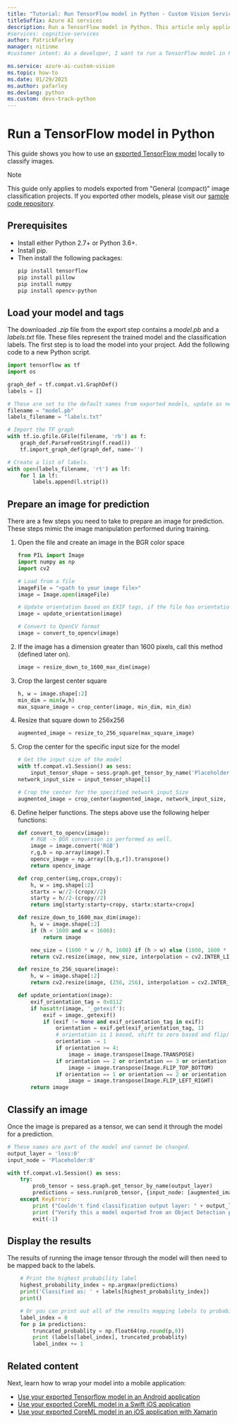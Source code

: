 ```yaml
---
title: "Tutorial: Run TensorFlow model in Python - Custom Vision Service"
titleSuffix: Azure AI services
description: Run a TensorFlow model in Python. This article only applies to models exported from image classification projects in the Custom Vision service.
#services: cognitive-services
author: PatrickFarley
manager: nitinme
#customer intent: As a developer, I want to run a TensorFlow model in Python so that I can classify images locally.

ms.service: azure-ai-custom-vision
ms.topic: how-to
ms.date: 01/29/2025
ms.author: pafarley
ms.devlang: python
ms.custom: devx-track-python
---
```


# Run a TensorFlow model in Python

This guide shows you how to use an [exported TensorFlow model](./export-your-model.md) locally to classify images.

> [!NOTE]
> This guide only applies to models exported from "General (compact)" image classification projects. If you exported other models, please visit our [sample code repository](https://github.com/Azure-Samples/customvision-export-samples).

## Prerequisites

- Install either Python 2.7+ or Python 3.6+.
- Install pip.
- Then install the following packages:
    ```bash
    pip install tensorflow
    pip install pillow
    pip install numpy
    pip install opencv-python
    ```
    
## Load your model and tags

The downloaded _.zip_ file from the export step contains a _model.pb_ and a _labels.txt_ file. These files represent the trained model and the classification labels. The first step is to load the model into your project. Add the following code to a new Python script.

```Python
import tensorflow as tf
import os

graph_def = tf.compat.v1.GraphDef()
labels = []

# These are set to the default names from exported models, update as needed.
filename = "model.pb"
labels_filename = "labels.txt"

# Import the TF graph
with tf.io.gfile.GFile(filename, 'rb') as f:
    graph_def.ParseFromString(f.read())
    tf.import_graph_def(graph_def, name='')

# Create a list of labels.
with open(labels_filename, 'rt') as lf:
    for l in lf:
        labels.append(l.strip())
```

## Prepare an image for prediction

There are a few steps you need to take to prepare an image for prediction. These steps mimic the image manipulation performed during training.

1. Open the file and create an image in the BGR color space
    
    ```Python
    from PIL import Image
    import numpy as np
    import cv2
    
    # Load from a file
    imageFile = "<path to your image file>"
    image = Image.open(imageFile)
    
    # Update orientation based on EXIF tags, if the file has orientation info.
    image = update_orientation(image)
    
    # Convert to OpenCV format
    image = convert_to_opencv(image)
    ```

1. If the image has a dimension greater than 1600 pixels, call this method (defined later on).

    ```Python
    image = resize_down_to_1600_max_dim(image)
    ```

1. Crop the largest center square

    ```Python
    h, w = image.shape[:2]
    min_dim = min(w,h)
    max_square_image = crop_center(image, min_dim, min_dim)
    ```

1. Resize that square down to 256x256

    ```Python
    augmented_image = resize_to_256_square(max_square_image)
    ```

1. Crop the center for the specific input size for the model

    ```Python
    # Get the input size of the model
    with tf.compat.v1.Session() as sess:
        input_tensor_shape = sess.graph.get_tensor_by_name('Placeholder:0').shape.as_list()
    network_input_size = input_tensor_shape[1]
    
    # Crop the center for the specified network_input_Size
    augmented_image = crop_center(augmented_image, network_input_size, network_input_size)
    
    ```

1. Define helper functions. The steps above use the following helper functions:
    
    ```Python
    def convert_to_opencv(image):
        # RGB -> BGR conversion is performed as well.
        image = image.convert('RGB')
        r,g,b = np.array(image).T
        opencv_image = np.array([b,g,r]).transpose()
        return opencv_image
    
    def crop_center(img,cropx,cropy):
        h, w = img.shape[:2]
        startx = w//2-(cropx//2)
        starty = h//2-(cropy//2)
        return img[starty:starty+cropy, startx:startx+cropx]
    
    def resize_down_to_1600_max_dim(image):
        h, w = image.shape[:2]
        if (h < 1600 and w < 1600):
            return image
    
        new_size = (1600 * w // h, 1600) if (h > w) else (1600, 1600 * h // w)
        return cv2.resize(image, new_size, interpolation = cv2.INTER_LINEAR)
    
    def resize_to_256_square(image):
        h, w = image.shape[:2]
        return cv2.resize(image, (256, 256), interpolation = cv2.INTER_LINEAR)
    
    def update_orientation(image):
        exif_orientation_tag = 0x0112
        if hasattr(image, '_getexif'):
            exif = image._getexif()
            if (exif != None and exif_orientation_tag in exif):
                orientation = exif.get(exif_orientation_tag, 1)
                # orientation is 1 based, shift to zero based and flip/transpose based on 0-based values
                orientation -= 1
                if orientation >= 4:
                    image = image.transpose(Image.TRANSPOSE)
                if orientation == 2 or orientation == 3 or orientation == 6 or orientation == 7:
                    image = image.transpose(Image.FLIP_TOP_BOTTOM)
                if orientation == 1 or orientation == 2 or orientation == 5 or orientation == 6:
                    image = image.transpose(Image.FLIP_LEFT_RIGHT)
        return image
    ```
    
## Classify an image

Once the image is prepared as a tensor, we can send it through the model for a prediction.

```Python
# These names are part of the model and cannot be changed.
output_layer = 'loss:0'
input_node = 'Placeholder:0'

with tf.compat.v1.Session() as sess:
    try:
        prob_tensor = sess.graph.get_tensor_by_name(output_layer)
        predictions = sess.run(prob_tensor, {input_node: [augmented_image] })
    except KeyError:
        print ("Couldn't find classification output layer: " + output_layer + ".")
        print ("Verify this a model exported from an Object Detection project.")
        exit(-1)
```

## Display the results

The results of running the image tensor through the model will then need to be mapped back to the labels.

```Python
    # Print the highest probability label
    highest_probability_index = np.argmax(predictions)
    print('Classified as: ' + labels[highest_probability_index])
    print()

    # Or you can print out all of the results mapping labels to probabilities.
    label_index = 0
    for p in predictions:
        truncated_probablity = np.float64(np.round(p,8))
        print (labels[label_index], truncated_probablity)
        label_index += 1
```

## Related content

Next, learn how to wrap your model into a mobile application:
* [Use your exported Tensorflow model in an Android application](https://github.com/Azure-Samples/cognitive-services-android-customvision-sample)
* [Use your exported CoreML model in a Swift iOS application](https://go.microsoft.com/fwlink/?linkid=857726)
* [Use your exported CoreML model in an iOS application with Xamarin](https://github.com/xamarin/ios-samples/tree/master/ios11/CoreMLAzureModel)
